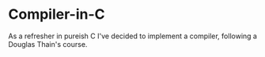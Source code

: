 # Compiler-in-C
As a refresher in pureish C I've decided to implement a compiler, following a Douglas Thain's course.
